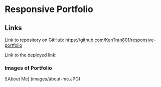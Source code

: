 # Responsive Portfolio

## Links

Link to repository on GitHub: https://github.com/KenTran801/responsive-portfolio

Link to the deployed link:

### Images of Portfolio
![About Me] (images/about-me.JPG)

